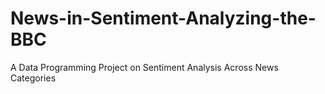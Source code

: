 # News-in-Sentiment-Analyzing-the-BBC
A Data Programming Project on Sentiment Analysis Across News Categories
